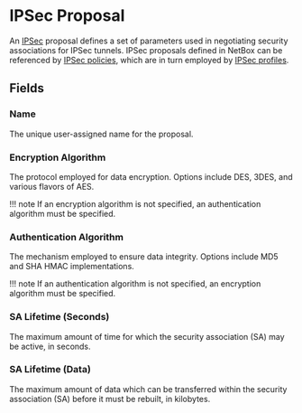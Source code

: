 # IPSec Proposal

An [IPSec](https://en.wikipedia.org/wiki/IPsec) proposal defines a set of parameters used in negotiating security associations for IPSec tunnels. IPSec proposals defined in NetBox can be referenced by [IPSec policies](./ipsecpolicy.md), which are in turn employed by [IPSec profiles](./ipsecprofile.md).

## Fields

### Name

The unique user-assigned name for the proposal.

### Encryption Algorithm

The protocol employed for data encryption. Options include DES, 3DES, and various flavors of AES.

!!! note
    If an encryption algorithm is not specified, an authentication algorithm must be specified.

### Authentication Algorithm

The mechanism employed to ensure data integrity. Options include MD5 and SHA HMAC implementations.

!!! note
    If an authentication algorithm is not specified, an encryption algorithm must be specified.

### SA Lifetime (Seconds)

The maximum amount of time for which the security association (SA) may be active, in seconds.

### SA Lifetime (Data)

The maximum amount of data which can be transferred within the security association (SA) before it must be rebuilt, in kilobytes.

